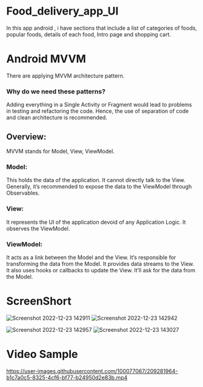 # Food_delivery_app_UI

In this  app android , i have sections that include a list of categories of foods, popular foods, details of each food, Intro page and shopping cart.

# Android MVVM
There are applying MVVM architecture pattern.

### Why do we need these patterns?
Adding everything in a Single Activity or Fragment would lead to problems in testing and refactoring the code. Hence, the use of separation of code and clean architecture is recommended.

## Overview:

MVVM stands for Model, View, ViewModel.

### Model: 
This holds the data of the application. It cannot directly talk to the View. Generally, it’s recommended to expose the data to the ViewModel through Observables.

### View:
It represents the UI of the application devoid of any Application Logic. It observes the ViewModel.

### ViewModel:
It acts as a link between the Model and the View. It’s responsible for transforming the data from the Model. It provides data streams to the View. It also uses hooks or callbacks to update the View. It’ll ask for the data from the Model.


# ScreenShort
![Screenshot 2022-12-23 142911](https://user-images.githubusercontent.com/100077067/209305917-a7011ed6-5f85-45b4-924b-10aa45bdd8c7.jpg)
![Screenshot 2022-12-23 142942](https://user-images.githubusercontent.com/100077067/209305932-871d3fb5-9547-4cde-9fb6-b7c6b2bc7611.jpg)

![Screenshot 2022-12-23 142957](https://user-images.githubusercontent.com/100077067/209305948-ccc45bb5-80ea-4f59-9c27-1e1711d64db2.jpg)
![Screenshot 2022-12-23 143027](https://user-images.githubusercontent.com/100077067/209305955-dc8fe58d-7472-4513-994f-e2a2826c934e.jpg)




# Video Sample


https://user-images.githubusercontent.com/100077067/209281964-b1c7a0c5-8325-4cf6-bf77-b24950d2e83b.mp4

